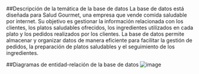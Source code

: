 ##Descripción de la temática de la base de datos
La base de datos está diseñada para Salud Gourmet, una empresa que vende comida saludable por internet. Su objetivo es gestionar la información relacionada con los clientes, los platos saludables ofrecidos, los ingredientes utilizados en cada plato y los pedidos realizados por los clientes. La base de datos permite almacenar y organizar datos de manera eficiente para facilitar la gestión de pedidos, la preparación de platos saludables y el seguimiento de los ingredientes.

##Diagramas de entidad-relación de la base de datos
![image](https://github.com/user-attachments/assets/c26fadec-009b-4232-8eac-b91ba4120b3a)

